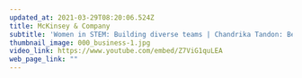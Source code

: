```yaml
---
updated_at: 2021-03-29T08:20:06.524Z
title: McKinsey & Company
subtitle: 'Women in STEM: Building diverse teams | Chandrika Tandon: Being an "only"'
thumbnail_image: 000_business-1.jpg
video_link: https://www.youtube.com/embed/Z7ViG1quLEA
web_page_link: ""
---
```

